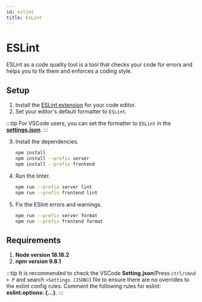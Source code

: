 ```yaml
---
id: eslint
title: EsLint
---
```


# ESLint 

ESLint as a code quality tool is a tool that checks your code for errors and helps you to fix them and enforces a coding style. 


## Setup


1. Install the [ESLint extension](https://eslint.org/docs/latest/user-guide/integrations) for your code editor.
2. Set your editor's default formatter to `ESLint`.

:::tip
For VSCode users, you can set the formatter to `ESLint` in the [**settings.json**](https://code.visualstudio.com/docs/getstarted/settings#_settingsjson).
:::

3. Install the dependencies.
    ```bash
    npm install
    npm install --prefix server
    npm install --prefix frontend
    ```
4. Run the linter.
    ```bash
    npm run --prefix server lint
    npm run --prefix frontend lint
    ```
5. Fix the ESlint errors and warnings.
    ```bash
    npm run --prefix server format
    npm run --prefix frontend format
    ```


## Requirements

1. **Node version 18.18.2**
2. **npm version 9.8.1**

:::tip
It is recommended to check the VSCode **Setting.json**(Press `ctrl/cmnd + P` and search `>Settings (JSON)`) file to ensure there are no overrides to the eslint config rules. Comment the following rules for eslint: **eslint.options: {...}**.
:::